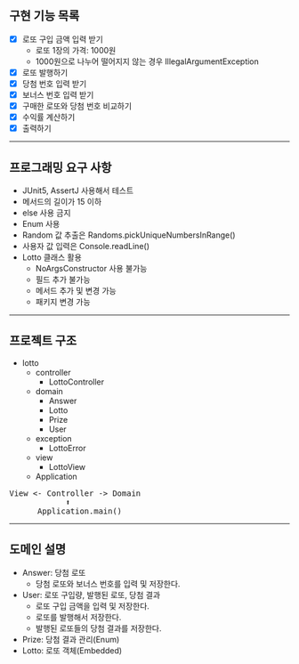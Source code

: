 ## 구현 기능 목록
- [x] 로또 구입 금액 입력 받기
  - 로또 1장의 가격: 1000원
  - 1000원으로 나누어 떨어지지 않는 경우 IllegalArgumentException
- [x] 로또 발행하기
- [x] 당첨 번호 입력 받기
- [x] 보너스 번호 입력 받기
- [x] 구매한 로또와 당첨 번호 비교하기
- [x] 수익률 계산하기
- [x] 출력하기

---

## 프로그래밍 요구 사항
* JUnit5, AssertJ 사용해서 테스트
* 메서드의 길이가 15 이하
* else 사용 금지
* Enum 사용
* Random 값 추출은 Randoms.pickUniqueNumbersInRange()
* 사용자 값 입력은 Console.readLine()
* Lotto 클래스 활용
  * NoArgsConstructor 사용 불가능
  * 필드 추가 불가능
  * 메서드 추가 및 변경 가능
  * 패키지 변경 가능
---
## 프로젝트 구조
* lotto
  * controller
    * LottoController
  * domain
    * Answer
    * Lotto
    * Prize
    * User
  * exception
    * LottoError
  * view
    * LottoView
  * Application

<pre>
View <- Controller -> Domain
            ⬆
      Application.main()
</pre>
---
## 도메인 설명
* Answer: 당첨 로또
  * 당첨 로또와 보너스 번호를 입력 및 저장한다.
* User: 로또 구입량, 발행된 로또, 당첨 결과
  * 로또 구입 금액을 입력 및 저장한다.
  * 로또를 발행해서 저장한다.
  * 발행된 로또들의 당첨 결과를 저장한다.
* Prize: 당첨 결과 관리(Enum)
* Lotto: 로또 객체(Embedded)